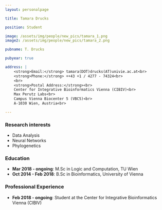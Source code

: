 ```yaml
---
layout: personalpage

title: Tamara Drucks

position: Student

image: /assets/img/people/new_pics/tamara_1.png
image2: /assets/img/people/new_pics/tamara_2.png

pubname: T. Drucks

pubyear: true

address: |
    <strong>Email:</strong> tamara(DOT)drucks(AT)univie.ac.at<br>
    <strong>Phone:</strong> ++43 +1 / 4277 - 74324<br>
    <br>
    <strong>Postal Address:</strong><br>
    Center for Integrative Bioinformatics Vienna (CIBIV)<br>
    Max Perutz Labs<br>
    Campus Vienna Biocenter 5 (VBC5)<br>
    A-1030 Wien, Austria<br>

---
```


### Research interests
<div class="hline"></div>

* Data Analysis
* Neural Networks 
* Phylogenetics

### Education
<div class="hline"></div>

* __Mar 2018 - ongoing__: M.Sc in Logic and Computation, TU Wien<br>
* __Oct 2014 - Feb 2018__: B.Sc in Bioinformatics, University of Vienna<br>


### Professional Experience
<div class="hline"></div>

* __Feb 2018 - ongoing__: Student at the Center for Integrative Bioinformatics Vienna (CIBIV)<br> 

